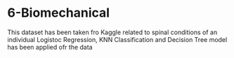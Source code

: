 # 6-Biomechanical
This dataset has been taken fro Kaggle related to spinal conditions of an individual
Logistoc Regression, KNN Classification and Decision Tree model has been applied ofr the data

